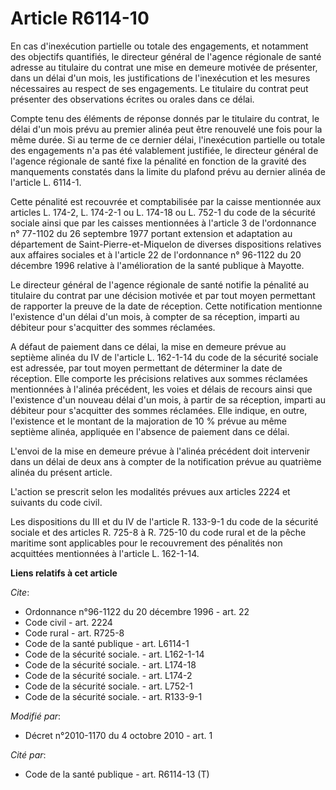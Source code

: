 # Article R6114-10

En cas d'inexécution partielle ou totale des engagements, et notamment des objectifs quantifiés, le directeur général de
l'agence régionale de santé adresse au titulaire du contrat une mise en demeure motivée de présenter, dans un délai d'un
mois, les justifications de l'inexécution et les mesures nécessaires au respect de ses engagements. Le titulaire du contrat
peut présenter des observations écrites ou orales dans ce délai. 

Compte tenu des éléments de réponse donnés par le titulaire du contrat, le délai d'un mois prévu au premier alinéa peut être
renouvelé une fois pour la même durée. Si au terme de ce dernier délai, l'inexécution partielle ou totale des engagements n'a
pas été valablement justifiée, le directeur général de l'agence régionale de santé fixe la pénalité en fonction de la gravité
des manquements constatés dans la limite du plafond prévu au dernier alinéa de l'article L. 6114-1. 

Cette pénalité est recouvrée et comptabilisée par la caisse mentionnée aux articles L. 174-2, L. 174-2-1 ou L. 174-18 ou L.
752-1 du code de la sécurité sociale ainsi que par les caisses mentionnées à l'article 3 de l'ordonnance n° 77-1102 du 26
septembre 1977 portant extension et adaptation au département de Saint-Pierre-et-Miquelon de diverses dispositions relatives
aux affaires sociales et à l'article 22 de l'ordonnance n° 96-1122 du 20 décembre 1996 relative à l'amélioration de la santé
publique à Mayotte. 

Le directeur général de l'agence régionale de santé notifie la pénalité au titulaire du contrat par une décision motivée et
par tout moyen permettant de rapporter la preuve de la date de réception. Cette notification mentionne l'existence d'un délai
d'un mois, à compter de sa réception, imparti au débiteur pour s'acquitter des sommes réclamées.

A défaut de paiement dans ce délai, la mise en demeure prévue au septième alinéa du IV de l'article L. 162-1-14 du code de la
sécurité sociale est adressée, par tout moyen permettant de déterminer la date de réception. Elle comporte les précisions
relatives aux sommes réclamées mentionnées à l'alinéa précédent, les voies et délais de recours ainsi que l'existence d'un
nouveau délai d'un mois, à partir de sa réception, imparti au débiteur pour s'acquitter des sommes réclamées. Elle indique,
en outre, l'existence et le montant de la majoration de 10 % prévue au même septième alinéa, appliquée en l'absence de
paiement dans ce délai.

L'envoi de la mise en demeure prévue à l'alinéa précédent doit intervenir dans un délai de deux ans à compter de la
notification prévue au quatrième alinéa du présent article.

L'action se prescrit selon les modalités prévues aux articles 2224 et suivants du code civil. 

Les dispositions du III et du IV de l'article R. 133-9-1 du code de la sécurité sociale et des articles R. 725-8 à R. 725-10
du code rural et de la pêche maritime sont applicables pour le recouvrement des pénalités non acquittées mentionnées à
l'article L. 162-1-14.

**Liens relatifs à cet article**

_Cite_:

  - Ordonnance n°96-1122 du 20 décembre 1996 - art. 22
  - Code civil - art. 2224
  - Code rural - art. R725-8
  - Code de la santé publique - art. L6114-1
  - Code de la sécurité sociale. - art. L162-1-14
  - Code de la sécurité sociale. - art. L174-18
  - Code de la sécurité sociale. - art. L174-2
  - Code de la sécurité sociale. - art. L752-1
  - Code de la sécurité sociale. - art. R133-9-1

_Modifié par_:

  - Décret n°2010-1170 du 4 octobre 2010 - art. 1

_Cité par_:

  - Code de la santé publique - art. R6114-13 (T)
